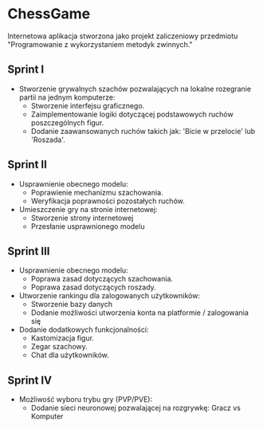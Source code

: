 # ChessGame
Internetowa aplikacja stworzona jako projekt zaliczeniowy przedmiotu "Programowanie z wykorzystaniem metodyk zwinnych."

## Sprint I
* Stworzenie grywalnych szachów pozwalających na lokalne rozegranie partii na jednym komputerze:
  * Stworzenie interfejsu graficznego. 
  * Zaimplementowanie logiki dotyczącej podstawowych ruchów poszczególnych figur.
  * Dodanie zaawansowanych ruchów takich jak: 'Bicie w przelocie' lub 'Roszada'.

## Sprint II
* Usprawnienie obecnego modelu:
  * Poprawienie mechanizmu szachowania.
  * Weryfikacja poprawności pozostałych ruchów. 
* Umieszczenie gry na stronie internetowej:
  * Stworzenie strony internetowej
  * Przesłanie usprawnionego modelu


## Sprint III
* Usprawnienie obecnego modelu:
  * Poprawa zasad dotyczących szachowania.
  * Poprawa zasad dotyczących roszady.
* Utworzenie rankingu dla zalogowanych użytkowników:
  * Stworzenie bazy danych
  * Dodanie możliwości utworzenia konta na platformie / zalogowania się
* Dodanie dodatkowych funkcjonalności:
  * Kastomizacja figur.
  * Zegar szachowy.
  * Chat dla użytkowników. 

## Sprint IV
* Możliwość wyboru trybu gry (PVP/PVE):
  * Dodanie sieci neuronowej pozwalającej na rozgrywkę: Gracz vs Komputer
